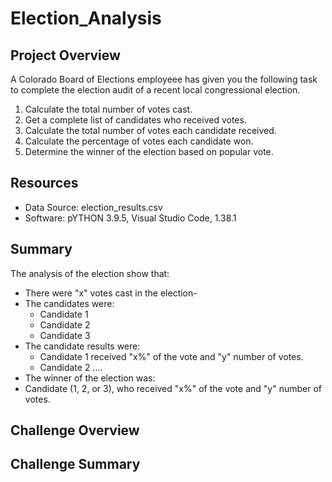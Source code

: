 # Election_Analysis

## Project Overview
A Colorado Board of Elections employeee has given you the following task to complete the election audit of a recent local congressional election.

1. Calculate the total number of votes cast.
2. Get a complete list of candidates who received votes.
3. Calculate the total number of votes each candidate received.
4. Calculate the percentage of votes each candidate won.
5. Determine the winner of the election based on popular vote.

## Resources
- Data Source: election_results.csv
- Software: pYTHON 3.9.5, Visual Studio Code, 1.38.1

## Summary
The analysis of the election show that:
- There were "x" votes cast in the election-
- The candidates were:
  - Candidate 1
  - Candidate 2
  - Candidate 3
- The candidate results were:
  - Candidate 1 received "x%" of the vote and "y" number of votes.
  - Candidate 2 ....
 - The winner of the election was:
  - Candidate (1, 2, or 3), who received "x%" of the vote and "y" number of votes.

## Challenge Overview

## Challenge Summary
